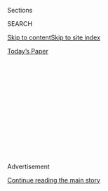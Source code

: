 <div id="app">

<div>

<div>

<div>

<div class="NYTAppHideMasthead css-1q2w90k e1suatyy0">

<div class="section css-ui9rw0 e1suatyy2">

<div class="css-eph4ug er09x8g0">

<div class="css-6n7j50">

</div>

<span class="css-1dv1kvn">Sections</span>

<div class="css-10488qs">

<span class="css-1dv1kvn">SEARCH</span>

</div>

[Skip to content](#site-content)[Skip to site
index](#site-index)

</div>

<div class="css-10698na e1huz5gh0">

</div>

</div>

<div id="masthead-bar-one" class="section hasLinks css-15hmgas e1csuq9d3">

<div class="css-uqyvli e1csuq9d0">

</div>

<div class="css-1uqjmks e1csuq9d1">

</div>

<div class="css-9e9ivx">

[](https://myaccount.nytimes3xbfgragh.onion/auth/login?response_type=cookie&client_id=vi)

</div>

<div class="css-1bvtpon e1csuq9d2">

[Today’s
Paper](https://www.nytimes3xbfgragh.onion/section/todayspaper)

</div>

</div>

</div>

</div>

<div data-aria-hidden="false">

<div id="site-content" data-role="main">

<div>

<div class="css-1aor85t" style="opacity:0.000000001;z-index:-1;visibility:hidden">

<div class="css-1hqnpie">

<div class="css-epjblv">

<span class="css-100wwgy">I’ll Have What She’s
Having</span>

</div>

<div class="css-k008qs">

<div class="css-o5pzib">

<span class="css-18z7m18"></span>

<div>

</div>

</div>

<span class="css-1n6z4y">https://nyti.ms/34RuwBY</span>

<div class="css-1705lsu">

<div class="css-4xjgmj">

<div class="css-4skfbu" data-role="toolbar" data-aria-label="Social Media Share buttons, Save button, and Comments Panel with current comment count" data-testid="share-tools">

  - 
  - 
  - 
  - 
    
    <div class="css-6n7j50">
    
    </div>

  - 

</div>

</div>

</div>

</div>

</div>

</div>

<div class="css-13pd83m">

</div>

<div id="top-wrapper" class="css-1sy8kpn">

<div id="top-slug" class="css-l9onyx">

Advertisement

</div>

[Continue reading the main
story](#after-top)

<div class="ad top-wrapper" style="text-align:center;height:100%;display:block;min-height:250px">

<div id="top" class="place-ad" data-position="top" data-size-key="top">

</div>

</div>

<div id="after-top">

</div>

</div>

<div>

<div id="sponsor-wrapper" class="css-1hyfx7x">

<div id="sponsor-slug" class="css-19vbshk">

Supported by

</div>

[Continue reading the main
story](#after-sponsor)

<div id="sponsor" class="ad sponsor-wrapper" style="text-align:center;height:100%;display:block">

</div>

<div id="after-sponsor">

</div>

</div>

<div class="css-186x18t">

Food Matters

</div>

<div class="css-1vkm6nb ehdk2mb0">

# I’ll Have What She’s Having

</div>

A new crop of restaurants is embracing family-style, communal eating,
creating a necessary spirit of communication and collaboration for our
fractious times.

<div class="css-79elbk" data-testid="photoviewer-wrapper">

<div class="css-z3e15g" data-testid="photoviewer-wrapper-hidden">

</div>

<div class="css-1a48zt4 ehw59r15" data-testid="photoviewer-children">

![<span class="css-1l9o2ey e13ogyst0" data-aria-hidden="true">Peter
Hujar’s “Dinner for Don Nice” (circa
1967).</span><span class="css-1nlbvxy e1z0qqy90" itemprop="copyrightHolder"><span class="css-1ly73wi e1tej78p0">Credit...</span><span><span>©
1987 The Peter Hujar Archive LLC, Courtesy of Pace/MacGill Gallery, New
York, and Fraenkel Gallery, San
Francisco</span></span></span>](https://static01.graylady3jvrrxbe.onion/images/2019/11/14/t-magazine/14tmag-foodsharing-slide-M171/14tmag-foodsharing-slide-M171-articleLarge.jpg?quality=75&auto=webp&disable=upscale)

</div>

</div>

<div class="css-18e8msd">

<div class="css-vp77d3 epjyd6m0">

<div class="css-1baulvz">

By <span class="css-1baulvz last-byline" itemprop="name">Priya
Krishna</span>

</div>

</div>

  - 
    
    <div class="css-nv7ky2 e16638kd2">
    
    Nov. 13,
    2019
    
    </div>

  - 
    
    <div class="css-4xjgmj">
    
    <div class="css-d8bdto" data-role="toolbar" data-aria-label="Social Media Share buttons, Save button, and Comments Panel with current comment count" data-testid="share-tools">
    
      - 
      - 
      - 
      - 
        
        <div class="css-6n7j50">
        
        </div>
    
      - 
    
    </div>
    
    </div>

</div>

</div>

<div class="section meteredContent css-1r7ky0e" name="articleBody" itemprop="articleBody">

<div class="css-1fanzo5 StoryBodyCompanionColumn">

<div class="css-53u6y8">

AT NEW YORK’S [Niche Niche](https://www.nichenichenyc.com/), an American
restaurant that opened in SoHo in March, 40 dinner guests arrive all at
once, at 6 p.m., and are escorted from the entryway to their preassigned
seats in a dining room that looks more like a living room, with stuffed
chairs and velvet pillows. Fifteen minutes later, the hostess bangs on a
golden swan statuette with a wooden spoon; dinner is ready. There are no
options: Out of the kitchen come massive platters of dishes like trout
tartare, dry-aged strip steak and, for dessert, chocolate cake with
whipped cream. The assembled strangers eat the same meal at the same
pace, passing plates, making conversation.

This feels less like a restaurant than a dinner party — and that’s the
point. Across the United States, restaurants like Niche Niche are
subverting the traditional power dynamic between chefs and diners,
refocusing the meal not on what’s eaten but *how*. At Brooklyn’s
[Gertie](https://www.gertie.nyc/), an elevated version of a classic
diner that opened in Williamsburg in February, there are only one or two
servers; during daytime table-service, patrons must visit the open
kitchen when they want to order a Waldorf salad or cauliflower melt,
navigating their way among the interconnected tables, which they choose
themselves. At [Celeste](https://celesteunionsquare.com/), a Peruvian
restaurant in Somerville, Mass., each of the eight small tables is
crowded with colorful, oddly sized dishes of ceviche, from which diners
serve each other.

While some of these elements — group seating, shared entrees, preset
menus — seem familiar, what’s novel is these restaurants’ underlying
ethos: The goal is to bring people of all backgrounds together in this
splintered time, to make eating out a collective enterprise. [Communal
dining, of course, isn’t
new](https://www.nytimes3xbfgragh.onion/2019/05/16/t-magazine/the-end-of-sharing-food.html).
But these restaurants are both more urbane and more ambitious than their
forebears — places where the food, wine and design are considered so
carefully that the casual, family-style service and ambience feel, at
first, like paradoxes. The format seems theatrical, or at least
experiential: In these establishments, customers aren’t only paying for
the food but for the upending of dining-out conventions. Restaurants
are, to some extent, valued for their predictability and consistency —
in this new model, the element of surprise is part of the attraction.

</div>

</div>

<div class="css-1fanzo5 StoryBodyCompanionColumn">

<div class="css-53u6y8">

*\[*[*Sign up
here*](https://www.nytimes3xbfgragh.onion/newsletters/t-list?module=inline)
*for the T List newsletter, a weekly roundup of what T Magazine editors
are noticing and coveting now.\]*

</div>

</div>

<div class="css-79elbk" data-testid="photoviewer-wrapper">

<div class="css-z3e15g" data-testid="photoviewer-wrapper-hidden">

</div>

<div class="css-1a48zt4 ehw59r15" data-testid="photoviewer-children">

![<span class="css-1l9o2ey e13ogyst0" data-aria-hidden="true">Margaret
Morrison's “Keramikos”
(2017).</span><span class="css-1nlbvxy e1z0qqy90" itemprop="copyrightHolder"><span class="css-1ly73wi e1tej78p0">Credit...</span><span>Oil
on canvas © 2019 Margaret Morrison, courtesy of Woodward Gallery,
N.Y.C.</span></span>](https://static01.graylady3jvrrxbe.onion/images/2019/11/14/t-magazine/14tmag-foodsharing-slide-JD73/14tmag-foodsharing-slide-JD73-articleLarge.jpg?quality=75&auto=webp&disable=upscale)

</div>

</div>

<div class="css-1fanzo5 StoryBodyCompanionColumn">

<div class="css-53u6y8">

THE RESTAURANT AS we know it was born in Paris. In the 17th century,
elaborate feasting was reserved for the royal court: Louis XIV wielded
food as a means of power, throwing lavish parties with mountains of
strawberries, cherries and melons to provoke envy among his subjects,
who ate at home or else at rough inns, where bread and meat were slammed
unceremoniously on the bar.

The first modern restaurant was opened in 1766 by a businessman named
Mathurin Roze de Chantoiseau and was inspired in part by 17th- and
18th-century salons, intellectual gatherings in Paris run primarily by
women with an emphasis on “reaching across class,” says Faith Beasley, a
French literature and culture professor at Dartmouth College. Places
like Chantoiseau’s were quickly embraced as social spaces where people
could meet, share ideas and celebrate: [ad hoc
suppers](https://www.nytimes3xbfgragh.onion/2019/05/23/t-magazine/laila-gohar-dinner-party.html),
open to all. In their early days, the food — sausage, turbot and peaches
— was presented en masse to the table in a style known as *service à la
française*, which tempered the spectacle and abundance of the court
feasts with better-tasting, higher-quality dishes. But by the early 19th
century, after the Napoleonic era, the banquet had become passé;
restaurants abandoned it in a favor of the newly chic *service à la
russe* — said to have been brought to France in 1810 by the Russian
ambassador Alexander Kurakin. It was essentially a tasting menu, where
each course was plated separately and served in a particular order, and
it became the predominant approach at fine-dining establishments
throughout the West.

These latest restaurants, then, update the old French system — and
represent an evolution of the family-style meals that were popularized
by chefs, notably [Momofuku’s David
Chang](https://www.nytimes3xbfgragh.onion/2017/11/10/t-magazine/asian-american-cuisine.html),
more than a decade ago. At Niche Niche, where visitors pay $80 for a
five-course meal and wine, the owner, Ariel Arce, hopes to create
something “bigger than ourselves,” she says, “which is important in such
an isolating space like New York.” Her restaurant’s aesthetic — plush
upholstery, dim lighting, overlapping rugs — is meant to feel
comforting. At the Israeli chef [Eyal
Shani](https://www.nytimes3xbfgragh.onion/2018/01/08/dining/eyal-shani-miznon-restaurant-nyc.html)’s
HaSalon, a Tel Aviv spot with a [second
location](https://www.hasalonnyc.com/) in New York’s Hell’s Kitchen that
started dinner service in April, the tavern-like space features
mismatched chairs at about a dozen large tables, upon which patrons
often dance to Israeli pop music after the meal concludes.

Celeste, which opened in 2018, takes this concept even further.
Customers seem visibly nervous when they first walk into the crowded,
cramped space, hook their coats on a tangle of metal wiring that doubles
as an art installation and, as a party of four, are seated at a table
that in theory should only fit two, where the lomo saltado beef barely
fits alongside the chaufa, a kind of Peruvian fried rice. If the
co-owners Maria Rondeau and JuanMa Calderon see a group that hasn’t
ordered enough food, they’ll bring over samples of different dishes from
other tables, just as they did when they previously ran Celeste as a
series of dinner parties out of their Cambridge apartment. Throughout
the night, the volume of the salsa music constantly increases,
encouraging people to lean in. “Not so it’s obnoxious,” Rondeau says,
“but it’s another way of creating intimacy.”

</div>

</div>

<div class="css-1fanzo5 StoryBodyCompanionColumn">

<div class="css-53u6y8">

It’s also a way of forcing people to communicate. When the earliest
restaurants emerged, they soon became part of France’s new identity — a
symbol of democracy after a period of political upheaval. And perhaps
that’s why this dinner-party format is resonating right now, at a moment
when divisions define every social interaction, when we all struggle to
determine how we might enact change. “It’s that feeling of being
politically powerless,” Beasley says. “People want influence on the
public
sphere.”

</div>

</div>

<div class="css-79elbk" data-testid="photoviewer-wrapper">

<div class="css-z3e15g" data-testid="photoviewer-wrapper-hidden">

</div>

<div class="css-1a48zt4 ehw59r15" data-testid="photoviewer-children">

<div class="css-1xdhyk6 erfvjey0">

<span class="css-1ly73wi e1tej78p0">Image</span>

<div class="css-zjzyr8">

<div data-testid="lazyimage-container" style="height:257.77777777777777px">

</div>

</div>

</div>

<span class="css-1l9o2ey e13ogyst0" data-aria-hidden="true">At Niche
Niche, the dining experience feels less like a restaurant and more like
a dinner
party.</span><span class="css-1nlbvxy e1z0qqy90" itemprop="copyrightHolder"><span class="css-1ly73wi e1tej78p0">Credit...</span><span>©
Noah Fecks</span></span>

</div>

</div>

<div class="css-1fanzo5 StoryBodyCompanionColumn">

<div class="css-53u6y8">

THIS COLLABORATIVE MODEL isn’t just for the diner’s benefit, though. As
labor costs at restaurants continue to grow — as of August, according to
the Bureau of Labor Statistics, average hourly earnings were up 4
percent in the past year — it also makes economic sense. Seth Bregman,
who, along with his wife Jenni, opened the midcentury-inspired [Bardo
Lounge](https://www.bardooakland.com/) in Oakland, Calif., in 2018, says
that without the stress of having to precisely time orders, his kitchen,
which serves New American food like country-fried quail, is more
relaxed. At Gertie, the do-it-yourself system requires half the
front-of-house staff as other restaurants this size. And at
[Tailor](https://www.tailornashville.com/) in Nashville, diners pay
ahead for their prix fixe Indian feast, allowing the owner, Vivek Surti,
to budget for ingredient costs.

When people arrive at Tailor — a minimalist, half-hidden spot connected
to another restaurant — they’re greeted the way Surti’s grandmother did
when she hosted parties: with snacks, such as potato ghatiya or sorghum
popcorn, offered in little bowls. Surti presents each course standing in
the center of the dining room, retelling a story from his Tennessee
childhood, like the time his parents adapted the Southern fish-fry
tradition as their own, coating catfish in turmeric, cumin and garlic.
Often, he sees elderly aunties chatting with college students at the
close-crowded tables; it’s important to him that people of all ages, no
matter their knowledge of Indian food, feel comfortable eating here.
Serving a communal menu allows the chef to introduce guests to dishes
they may never have chosen themselves, such as kadhi, a silky
turmeric-yogurt soup, or dal bhat, a Gujarati staple of lentils and
rice. “This is how we explain what Indian home food is,” Surti says,
noting that by the meal’s end, there’s a level of trust between host and
guest.

Of course, the magic doesn’t always take hold. On a recent visit to
Niche Niche, the room was animated, but as one woman signed her check at
the front bar, she lamented to her dining companion that she didn’t make
any new friends. Many evenings at Celeste, something goes wrong: The
air-conditioning breaks down; the coat rack becomes overstuffed; the
poorly functioning exhaust system leaves people’s shirts smelling of
chaufa. But those surprises and accidents inspire an attitude “of
embracing whatever comes our way,” Rondeau says. “We’re getting through
it and resolving it together.”

</div>

</div>

<div>

</div>

</div>

<div>

</div>

<div>

</div>

<div>

</div>

<div>

<div id="bottom-wrapper" class="css-1ede5it">

<div id="bottom-slug" class="css-l9onyx">

Advertisement

</div>

[Continue reading the main
story](#after-bottom)

<div id="bottom" class="ad bottom-wrapper" style="text-align:center;height:100%;display:block;min-height:90px">

</div>

<div id="after-bottom">

</div>

</div>

</div>

</div>

</div>

## Site Index

<div>

</div>

## Site Information Navigation

  - [© <span>2020</span> <span>The New York Times
    Company</span>](https://help.nytimes3xbfgragh.onion/hc/en-us/articles/115014792127-Copyright-notice)

<!-- end list -->

  - [NYTCo](https://www.nytco.com/)
  - [Contact
    Us](https://help.nytimes3xbfgragh.onion/hc/en-us/articles/115015385887-Contact-Us)
  - [Work with us](https://www.nytco.com/careers/)
  - [Advertise](https://nytmediakit.com/)
  - [T Brand Studio](http://www.tbrandstudio.com/)
  - [Your Ad
    Choices](https://www.nytimes3xbfgragh.onion/privacy/cookie-policy#how-do-i-manage-trackers)
  - [Privacy](https://www.nytimes3xbfgragh.onion/privacy)
  - [Terms of
    Service](https://help.nytimes3xbfgragh.onion/hc/en-us/articles/115014893428-Terms-of-service)
  - [Terms of
    Sale](https://help.nytimes3xbfgragh.onion/hc/en-us/articles/115014893968-Terms-of-sale)
  - [Site
    Map](https://spiderbites.nytimes3xbfgragh.onion)
  - [Help](https://help.nytimes3xbfgragh.onion/hc/en-us)
  - [Subscriptions](https://www.nytimes3xbfgragh.onion/subscription?campaignId=37WXW)

</div>

</div>

</div>

</div>
